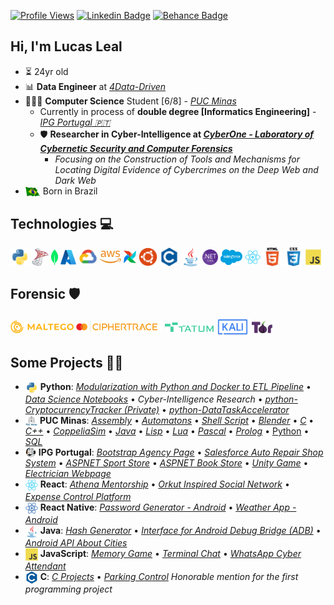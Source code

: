 [![Profile Views](https://hits.seeyoufarm.com/api/count/incr/badge.svg?url=https%3A%2F%2Fgithub.com%2Flucasoal&count_bg=%2000000&title_bg=%23000000&icon=&color=%23E7E7E7&title=Profile+Views&edge_flat=false)](https://hits.seeyoufarm.com) [![Linkedin Badge](https://img.shields.io/badge/-Linkedin-0D4074?=flat-circle&labelColor=black&logo=linkedin&logoColor=FFFFFF&link=https://www.linkedin.com/in/lucasomarandradeleal/)](https://www.linkedin.com/in/lucasomarandradeleal/) [![Behance Badge](https://img.shields.io/badge/-Behance-0D4074?=flat-circle&labelColor=black&logo=behance&logoColor=FFFFFF&link=https://www.behance.net/lucasomarandradeleal)](https://www.behance.net/lucasomarandradeleal)

## Hi, I'm Lucas Leal

- ⏳ 24yr old
- 📊 **Data Engineer** at [_4Data-Driven_](http://www.4datadriven.com.br/)
- 👨🏻‍💻 **Computer Science** Student [6/8] - [_PUC Minas_](https://computacao.pucpcaldas.br/)
  - Currently in process of **double degree [Informatics Engineering]** - [_IPG Portugal 🇵🇹_](https://politecnicoguarda.pt/)
  - 🛡️ **Researcher in Cyber-Intelligence at [_CyberOne - Laboratory of Cybernetic Security and Computer Forensics_](https://sites.google.com/view/cyberonelab)**
    - _Focusing on the Construction of Tools and Mechanisms for Locating Digital Evidence of Cybercrimes on the Deep Web and Dark Web_
- <img align="center" alt="Brazil_Flag" height="15" src="./icons/brazil_flag.png"> Born in Brazil

## Technologies 💻

<div>
  <img align="center" alt="Python"      height="30" src="./icons/python.svg">
  <img align="center" alt="SqlServer"   height="30" src="./icons/sql_server.png">
  <img align="center" alt="MongoDB"     height="25" src="./icons/mongodb.svg">
  <img align="center" alt="Azure"       height="25" src="./icons/azure.svg">
  <img align="center" alt="GoogleCloud" height="30" src="./icons/gcp.svg">
  <img align="center" alt="AWS"         height="20" src="./icons/aws.png">
  <img align="center" alt="Airflow"     height="20" src="./icons/airflow.png">
  <img align="center" alt="Linux"       height="30" src="./icons/ubuntu.svg">
  <img align="center" alt="C"           height="30" src="./icons/c.svg">
  <img align="center" alt="Java"        height="30" src="./icons/java.svg">
  <img align="center" alt=".NET"        height="25" src="./icons/dotnet.png">
  <img align="center" alt="Salesforce"  height="25" src="./icons/salesforce.png">
  <img align="center" alt="React"       height="25" src="./icons/react.svg">
  <img align="center" alt="HTML5"       height="30" src="./icons/html5.svg">
  <img align="center" alt="CSS"         height="30" src="./icons/css.svg">
  <img align="center" alt="JavaScript"  height="25" src="./icons/js.svg">
</div>

## Forensic 🛡️

<div> 
  <img align="center" alt="Maltego"     height="20" src="./icons/maltego.png">
  <img align="center" alt="CipherTrace" height="20" src="./icons/ciphertrace.png">
  <img align="center" alt="TATUM"       height="15" src="./icons/tatum.png">
  <img align="center" alt="Kali Linux"  height="30" src="./icons/kali.svg">
  <img align="center" alt="TOR"         height="20" src="./icons/tor.png">
</div>

## Some Projects 🧑‍💻

<div>

- <img align="top" alt="Python"       height="20" src="./icons/python.svg"> **Python**: [_Modularization with Python and Docker to ETL Pipeline_](https://github.com/lucasoal/ModularizationPythonDockerETLpipeline) • [_Data Science Notebooks_](https://github.com/lucasoal/puc-CienciaDaComputacao#python-notebook-) • _Cyber-Intelligence Research_ • [_python-CryptocurrencyTracker (Private)_](https://github.com/lucasoal/python-CryptocurrencyTracker) • [_python-DataTaskAccelerator_](https://github.com/lucasoal/python-DataTaskAccelerator)
- <img align="top" alt="PUC"          height="17" src="./icons/puc_minas.png"> **PUC Minas**: [_Assembly_](https://github.com/lucasoal/puc-CienciaDaComputacao#assembly-) • [_Automatons_](https://github.com/lucasoal/puc-CienciaDaComputacao#automatons-) • [_Shell Script_](https://github.com/lucasoal/puc-CienciaDaComputacao#shell-script-) • [_Blender_](https://github.com/lucasoal/puc-CienciaDaComputacao#blender-) • [_C_](https://github.com/lucasoal/puc-CienciaDaComputacao#c-) • [_C++_](https://github.com/lucasoal/puc-CienciaDaComputacao#c-1-) • [_CoppeliaSim_](https://github.com/lucasoal/puc-CienciaDaComputacao#coppeliasim-) • [_Java_](https://github.com/lucasoal/puc-CienciaDaComputacao#java-) • [_Lisp_](https://github.com/lucasoal/puc-CienciaDaComputacao#lisp-) • [_Lua_](https://github.com/lucasoal/puc-CienciaDaComputacao#lua-) • [_Pascal_](https://github.com/lucasoal/puc-CienciaDaComputacao#pascal-) • [_Prolog_](https://github.com/lucasoal/puc-CienciaDaComputacao#prolog-) • [Python](https://github.com/lucasoal/puc-CienciaDaComputacao#python-notebook-) • [_SQL_](https://github.com/lucasoal/puc-CienciaDaComputacao#sql-)
- <img align="top" alt="IPG"          height="17" src="./icons/ipg.png"> **IPG Portugal**: [_Bootstrap Agency Page_](https://github.com/lucasoal/bootstrap-ipg_ti-JupiterxWebsiteAgency) • [_Salesforce Auto Repair Shop System_](https://github.com/lucasoal/salesforce-ipg_dsc-AutoRepairShop) • [_ASPNET Sport Store_](https://github.com/lucasoal/aspnet-ipg_pi-SportsStore) • [_ASPNET Book Store_](https://github.com/lucasoal/aspnet-ipg_pi-Books) • [_Unity Game_](https://github.com/lucasoal/unity-ipg_sm-CockroachesInvaders) • [_Electrician Webpage_](https://github.com/lucasoal/web-ipg_ti-AvadaWebsiteElectrician)
- <img align="top" alt="React"        height="20" src="./icons/react.svg"> **React**: [_Athena Mentorship_](https://github.com/athena-mentorship) • [_Orkut Inspired Social Network_](https://github.com/lucasoal/Alurakut) • [_Expense Control Platform_](https://github.com/lucasoal/ReactRedux)
- <img align="top" alt="React Native" height="20" src="./icons/react_native.png"> **React Native**: [_Password Generator - Android_](https://github.com/lucasoal/app-password-generator) • [_Weather App - Android_](https://github.com/lucasoal/AppClimapp)
- <img align="top" alt="Java"         height="20" src="./icons/java.svg"> **Java**: [_Hash Generator_](https://github.com/lucasoal/JavaGeradorHash) • [_Interface for Android Debug Bridge (ADB)_](https://github.com/lucasoal/java-AdbInterface) • [_Android API About Cities_](https://github.com/lucasoal/java-AndroidGeodbAPI)
- <img align="top" alt="JavaScript"   height="20" src="./icons/js.svg"> **JavaScript**: [_Memory Game_](https://github.com/lucasoal/javascript-course-MemoryGame) • [_Terminal Chat_](https://github.com/lucasoal/javascript-course-Tchat) • [_WhatsApp Cyber Attendant_](https://github.com/lucasoal/javascript-WppBot)
- <img align="top" alt="C"            height="20" src="./icons/c.svg"> **C**: [_C Projects_](https://github.com/lucasoal/puc-CienciaDaComputacao#c) • [_Parking Control_](https://github.com/lucasoal/puc-CienciaDaComputacao/tree/main/C/C-Estacionamentos) _Honorable mention for the first programming project_

</div>
